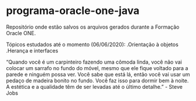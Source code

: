 # programa-oracle-one-java
Repositório onde estão salvos os arquivos gerados durante a Formação Oracle ONE.

Tópicos estudados até o momento (06/06/2020):
.Orientação à objetos
.Herança e interfaces

“Quando você é um carpinteiro fazendo uma cômoda linda, você não vai colocar um sarrafo no fundo do móvel, mesmo que ele fique voltado para a parede e ninguém possa ver. Você sabe que está lá, então você vai usar um pedaço de madeira bonito no fundo. Você faz isso para dormir bem à noite. A estética e a qualidade têm de ser levadas até o último detalhe.” - Steve Jobs
